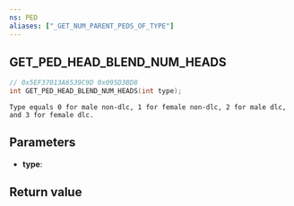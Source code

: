 ```yaml
---
ns: PED
aliases: ["_GET_NUM_PARENT_PEDS_OF_TYPE"]
---
```

## GET_PED_HEAD_BLEND_NUM_HEADS

```c
// 0x5EF37013A6539C9D 0x095D3BD8
int GET_PED_HEAD_BLEND_NUM_HEADS(int type);
```

```
Type equals 0 for male non-dlc, 1 for female non-dlc, 2 for male dlc, and 3 for female dlc.  
```

## Parameters
* **type**: 

## Return value
